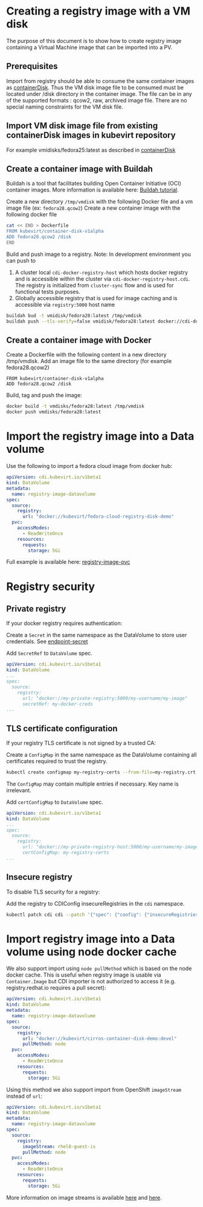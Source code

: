 # Creating a registry image with a VM disk
The purpose of this document is to show how to create registry image containing a Virtual Machine image that can be imported into a PV.

## Prerequisites
Import from registry should be able to consume the same container images as [containerDisk](https://github.com/kubevirt/kubevirt/blob/main/docs/container-register-disks.md).
Thus the VM disk image file to be consumed must be located under /disk directory in the container image. The file can be in any of the supported formats : qcow2, raw, archived image file. There are no special naming constraints for the VM disk file.

## Import VM disk image file from existing containerDisk images in kubevirt repository
For example vmidisks/fedora25:latest as described in [containerDisk](https://github.com/kubevirt/kubevirt/blob/main/docs/container-register-disks.md)

## Create a container image with Buildah
Buildah is a tool that facilitates building Open Container Initiative (OCI) container images.
More information is available here: [Buildah tutorial](https://github.com/containers/buildah/blob/main/docs/tutorials/02-registries-repositories.md).

Create a new directory `/tmp/vmdisk` with the following Docker file and a vm image file (ex: `fedora28.qcow2`)
Create a new container image with the following docker file

```bash
cat << END > Dockerfile
FROM kubevirt/container-disk-v1alpha
ADD fedora28.qcow2 /disk
END
```
Build and push image to a registry.
Note: In development environment you can push to
1. A cluster local `cdi-docker-registry-host` which hosts docker registry and is accessible within the cluster via `cdi-docker-registry-host.cdi`. The registry is initialized from `cluster-sync` flow and is used for functional tests purposes.
2. Globally accessible registry that is used for image caching and is accessible via `registry:5000` host name

```bash
buildah bud -t vmidisk/fedora28:latest /tmp/vmdisk
buildah push --tls-verify=false vmidisk/fedora28:latest docker://cdi-docker-registry-host.cdi/fedora28:latest

```
## Create a container image with Docker

Create a Dockerfile with the following content in a new directory /tmp/vmdisk. Add an image file to the same directory (for example fedora28.qcow2)

```
FROM kubevirt/container-disk-v1alpha
ADD fedora28.qcow2 /disk
```

Build, tag and push the image:

```bash
docker build -t vmdisks/fedora28:latest /tmp/vmdisk
docker push vmdisks/fedora28:latest

```

# Import the registry image into a Data volume

Use the following to import a fedora cloud image from docker hub:
```yaml
apiVersion: cdi.kubevirt.io/v1beta1
kind: DataVolume
metadata:
  name: registry-image-datavolume
spec:
  source:
    registry:
      url: "docker://kubevirt/fedora-cloud-registry-disk-demo"
  pvc:
    accessModes:
      - ReadWriteOnce
    resources:
      requests:
        storage: 5Gi
```
Full example is available here: [registry-image-pvc](../manifests/example/registry-image-datavolume.yaml)

# Registry security

## Private registry

If your docker registry requires authentication:

Create a `Secret` in the same namespace as the DataVolume to store user credentials.  See [endpoint-secret](../manifests/example/endpoint-secret.yaml)

Add `SecretRef` to `DataVolume` spec.

```yaml
apiVersion: cdi.kubevirt.io/v1beta1
kind: DataVolume
...
spec:
  source:
    registry:
      url: "docker://my-private-registry:5000/my-username/my-image"
      secretRef: my-docker-creds
...
```

## TLS certificate configuration

If your registry TLS certificate is not signed by a trusted CA:

Create a `ConfigMap`  in the same namespace as the DataVolume containing all certificates required to trust the registry.

```bash
kubectl create configmap my-registry-certs --from-file=my-registry.crt
```

The `ConfigMap` may contain multiple entries if necessary.  Key name is irrelevant.

Add `certConfigMap` to `DataVolume` spec.

```yaml
apiVersion: cdi.kubevirt.io/v1beta1
kind: DataVolume
...
spec:
  source:
    registry:
      url: "docker://my-private-registry-host:5000/my-username/my-image"
      certConfigMap: my-registry-certs
...
```

## Insecure registry

To disable TLS security for a registry:

Add the registry to CDIConfig insecureRegistries in the `cdi` namespace.

```bash
kubectl patch cdi cdi --patch '{"spec": {"config": {"insecureRegistries": ["my-private-registry-host:5000"]}}}' --type merge
```

# Import registry image into a Data volume using node docker cache

We also support import using `node pullMethod` which is based on the node docker cache. This is useful when registry image is usable via `Container.Image` but CDI  importer is not authorized to access it (e.g. registry.redhat.io requires a pull secret):

```yaml
apiVersion: cdi.kubevirt.io/v1beta1
kind: DataVolume
metadata:
  name: registry-image-datavolume
spec:
  source:
    registry:
      url: "docker://kubevirt/cirros-container-disk-demo:devel"
      pullMethod: node
  pvc:
    accessModes:
      - ReadWriteOnce
    resources:
      requests:
        storage: 5Gi
```

Using this method we also support import from OpenShift `imageStream` instead of `url`:

```yaml
apiVersion: cdi.kubevirt.io/v1beta1
kind: DataVolume
metadata:
  name: registry-image-datavolume
spec:
  source:
    registry:
      imageStream: rhel8-guest-is
      pullMethod: node
  pvc:
    accessModes:
      - ReadWriteOnce
    resources:
      requests:
        storage: 5Gi
```

More information on image streams is available [here](https://docs.openshift.com/container-platform/4.8/openshift_images/image-streams-manage.html) and [here](https://www.tutorialworks.com/openshift-imagestreams).